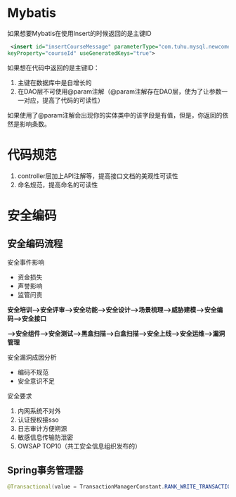 # Mybatis

如果想要Mybatis在使用Insert的时候返回的是主键ID

```xml
 <insert id="insertCourseMessage" parameterType="com.tuhu.mysql.newcomer.dataobject.CourseMessageDAO"
keyProperty="courseId" useGeneratedKeys="true">
```

如果想在代码中返回的是主键ID：

1. 主键在数据库中是自增长的
2. 在DAO层不可使用@param注解（@param注解存在DAO层，使为了让参数一一对应，提高了代码的可读性）

如果使用了@param注解会出现你的实体类中的该字段是有值，但是，你返回的依然是影响条数。



# 代码规范

1. controller层加上API注解等，提高接口文档的美观性可读性
2. 命名规范，提高命名的可读性







# 安全编码

## 安全编码流程

安全事件影响

* 资金损失
* 声誉影响
* 监管问责

**安全培训—>安全评审—>安全功能—>安全设计—>场景梳理—>威胁建模—>安全编码—>安全接口**

**—>安全组件—>安全测试—>黑盒扫描—>白盒扫描—>安全上线—>安全运维—>漏洞管理**

安全漏洞成因分析

* 编码不规范
* 安全意识不足

安全要求

1. 内网系统不对外
2. 认证授权接sso
3. 日志审计方便朔源
4. 敏感信息传输防泄密
5. OWSAP TOP10（共工安全信息组织发布的）

## Spring事务管理器

```java
@Transactional(value = TransactionManagerConstant.RANK_WRITE_TRANSACTION_MANAGER, rollbackFor = Exception.class)
```













